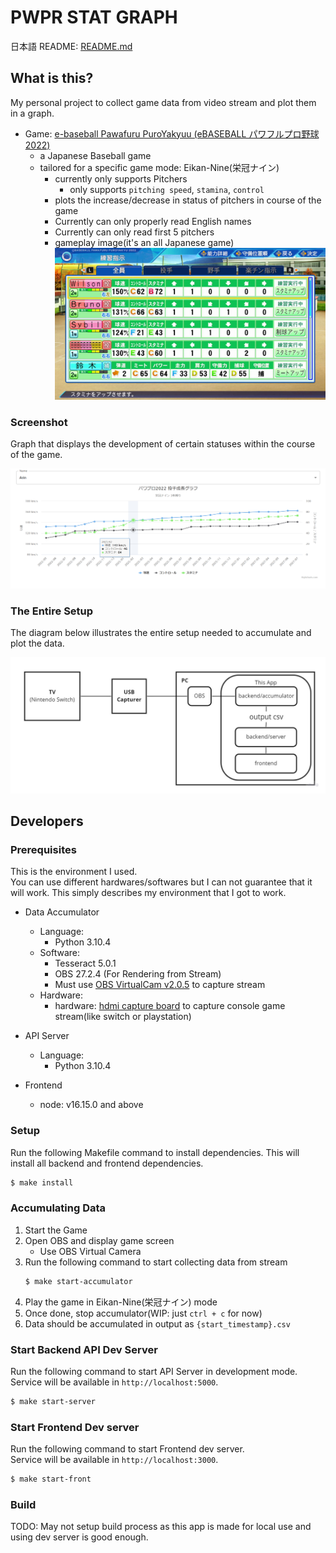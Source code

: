 # PWPR STAT GRAPH

日本語 README: [README.md](README_JP.md)

## What is this?

My personal project to collect game data from video stream and plot them in a graph.

- Game: [e-baseball Pawafuru PuroYakyuu (eBASEBALL パワフルプロ野球 2022)](https://www.konami.com/pawa/2022/)
  - a Japanese Baseball game
  - tailored for a specific game mode: Eikan-Nine(栄冠ナイン)
    - currently only supports Pitchers
      - only supports `pitching speed`, `stamina`, `control`
    - plots the increase/decrease in status of pitchers in course of the game
    - Currently can only properly read English names
    - Currently can only read first 5 pitchers
    - gameplay image(it's an all Japanese game)
      ![gameplay-screenshot](/.github/readme/images/gameplay.jpg)

### Screenshot

Graph that displays the development of certain statuses within the course of the game.

![app-screenshot](/.github/readme/images/screenshot.png)

### The Entire Setup

The diagram below illustrates the entire setup needed to accumulate and plot the data.

![entire-setup](/.github/readme/images/setup.jpg)

## Developers

### Prerequisites

This is the environment I used.  
You can use different hardwares/softwares but I can not guarantee that it will work. This simply describes my environment that I got to work.

- Data Accumulator

  - Language:
    - Python 3.10.4
  - Software:
    - Tesseract 5.0.1
    - OBS 27.2.4 (For Rendering from Stream)
    - Must use [OBS VirtualCam v2.0.5](https://obsproject.com/forum/resources/obs-virtualcam.949/) to capture stream
  - Hardware:
    - hardware: [hdmi capture board](https://www.amazon.co.jp/gp/product/B089GZ4N48) to capture console game stream(like switch or playstation)

- API Server

  - Language:
    - Python 3.10.4

- Frontend
  - node: v16.15.0 and above

### Setup

Run the following Makefile command to install dependencies.
This will install all backend and frontend dependencies.

```bash
$ make install
```

### Accumulating Data

1. Start the Game
1. Open OBS and display game screen
   - Use OBS Virtual Camera
1. Run the following command to start collecting data from stream
   ```bash
   $ make start-accumulator
   ```
1. Play the game in Eikan-Nine(栄冠ナイン) mode
1. Once done, stop accumulator(WIP: just `ctrl + c` for now)
1. Data should be accumulated in output as `{start_timestamp}.csv`

### Start Backend API Dev Server

Run the following command to start API Server in development mode.  
Service will be available in `http://localhost:5000`.

```bash
$ make start-server
```

### Start Frontend Dev server

Run the following command to start Frontend dev server.  
Service will be available in `http://localhost:3000`.

```bash
$ make start-front
```

### Build

TODO: May not setup build process as this app is made for local use and using dev server is good enough.
